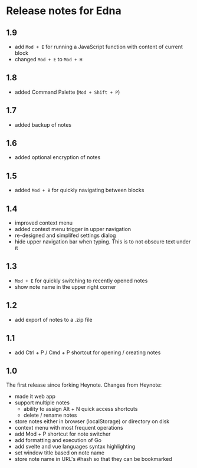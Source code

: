 # Release notes for Edna

## 1.9

- add `Mod + E` for running a JavaScript function with content of current block
- changed `Mod + E` to `Mod + H`

## 1.8

- added Command Palette (`Mod + Shift + P`)

## 1.7

- added backup of notes

## 1.6

- added optional encryption of notes

## 1.5

- added `Mod + B` for quickly navigating between blocks

## 1.4

- improved context menu
- added context menu trigger in upper navigation
- re-designed and simplifed settings dialog
- hide upper navigation bar when typing. This is to not obscure text under it

## 1.3

- `Mod + E` for quickly switching to recently opened notes
- show note name in the upper right corner

## 1.2

- add export of notes to a .zip file

## 1.1

- add Ctrl + P / Cmd + P shortcut for opening / creating notes

## 1.0

The first release since forking Heynote. Changes from Heynote:

- made it web app
- support multiple notes
  - ability to assign Alt + N quick access shortcuts
  - delete / rename notes
- store notes either in browser (localStorage) or directory on disk
- context menu with most frequent operations
- add Mod + P shortcut for note switcher
- add formatting and execution of Go
- add svelte and vue languages syntax highlighting
- set window title based on note name
- store note name in URL's #hash so that they can be bookmarked
